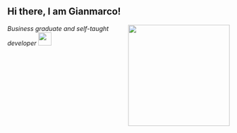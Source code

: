 <h2> Hi there, I am Gianmarco! </h2>
<img align='right' src="https://media.giphy.com/media/H83F4AfL798AmtKXIL/giphy.gif" width="230" eight="230">
<p><em>Business graduate and self-taught developer <img src="https://media.giphy.com/media/H83F4AfL798AmtKXIL/giphy.gif" width="30"> 
</em></p>
